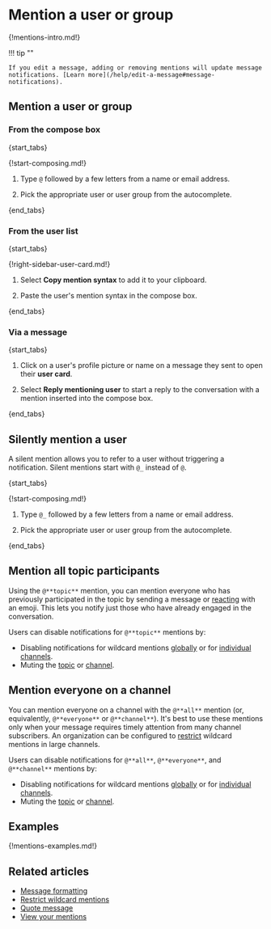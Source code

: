 # Mention a user or group

{!mentions-intro.md!}

!!! tip ""

    If you edit a message, adding or removing mentions will update message
    notifications. [Learn more](/help/edit-a-message#message-notifications).

## Mention a user or group

### From the compose box

{start_tabs}

{!start-composing.md!}

1. Type `@` followed by a few letters from a name or email address.

1. Pick the appropriate user or user group from the autocomplete.

{end_tabs}

### From the user list

{start_tabs}

{!right-sidebar-user-card.md!}

1. Select **Copy mention syntax** to add it to your clipboard.

1. Paste the user's mention syntax in the compose box.

{end_tabs}

### Via a message

{start_tabs}

1. Click on a user's profile picture or name on a message they sent
   to open their **user card**.

1. Select **Reply mentioning user** to start a reply to the conversation
   with a mention inserted into the compose box.

{end_tabs}

## Silently mention a user

A silent mention allows you to refer to a user without triggering a
notification. Silent mentions start with `@_` instead of `@`.

{start_tabs}

{!start-composing.md!}

1. Type `@_` followed by a few letters from a name or email address.

1. Pick the appropriate user or user group from the autocomplete.

{end_tabs}

## Mention all topic participants

Using the `@**topic**` mention, you can mention everyone who has previously
participated in the topic by sending a message or
[reacting](/help/emoji-reactions) with an emoji. This lets you notify just those
who have already engaged in the conversation.

Users can disable notifications for `@**topic**` mentions by:

- Disabling notifications for wildcard mentions
[globally](/help/dm-mention-alert-notifications) or for [individual
channels](/help/channel-notifications).
- Muting the [topic](/help/mute-a-topic) or [channel](/help/mute-a-channel).

## Mention everyone on a channel

You can mention everyone on a channel with the `@**all**` mention (or,
equivalently, `@**everyone**` or `@**channel**`). It's best to use these mentions
only when your message requires timely attention from many channel subscribers.
An organization can be configured to
[restrict](/help/restrict-wildcard-mentions) wildcard mentions in large channels.

Users can disable notifications for `@**all**`, `@**everyone**`, and
`@**channel**` mentions by:

- Disabling notifications for wildcard mentions
[globally](/help/dm-mention-alert-notifications) or for [individual
channels](/help/channel-notifications).
- Muting the [topic](/help/mute-a-topic) or [channel](/help/mute-a-channel).

## Examples

{!mentions-examples.md!}

## Related articles

* [Message formatting](/help/format-your-message-using-markdown)
* [Restrict wildcard mentions](/help/restrict-wildcard-mentions)
* [Quote message](/help/quote-or-forward-a-message)
* [View your mentions](/help/view-your-mentions)
